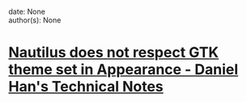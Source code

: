 
date: None  
author(s): None  

# [Nautilus does not respect GTK theme set in Appearance - Daniel Han's Technical Notes](https://sites.google.com/site/xiangyangsite/home/technical-tips/linux-unix/gnome/nautilus-does-not-respect-gtk-theme-set-in-appearance)



